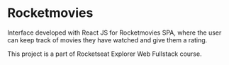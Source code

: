 # Rocketmovies

Interface developed with React JS for Rocketmovies SPA, where the user can keep track of movies they have watched and give them a rating.

This project is a part of Rocketseat Explorer Web Fullstack course.
